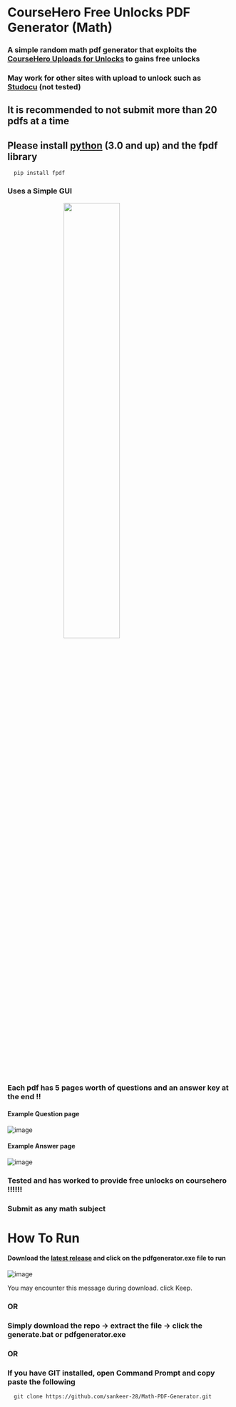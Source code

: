 # CourseHero Free Unlocks PDF Generator (Math)
### A simple random math pdf generator that exploits the [CourseHero Uploads for Unlocks](https://www.coursehero.com/upload/) to gains free unlocks

### May work for other sites with upload to unlock such as [Studocu](https://www.studocu.com/en-us/home) (not tested)
## It is recommended to not submit more than 20 pdfs at a time 

## Please install [python](https://www.python.org/downloads/) (3.0 and up) and the fpdf library
      pip install fpdf
### Uses a Simple GUI
<img src="https://github.com/sankeer-28/Math-PDF-Generator/assets/112449287/d8e8bd41-dd83-4147-9120-29634b245705" width="50%" style="display: block; margin: auto;">

### Each pdf has 5 pages worth of questions and an answer key at the end ‼️ 

#### Example Question page
![image](https://github.com/sankeer-28/CH-PDF-GEN/assets/112449287/80ae697b-43ff-4460-83f3-67e5de8e278c)
#### Example Answer page
![image](https://github.com/sankeer-28/CH-PDF-GEN/assets/112449287/6b6d684f-7cd7-4c80-839e-488d805e04f7)


### Tested and has worked to provide free unlocks on coursehero ‼️‼️‼️
### Submit as any math subject
# How To Run



#### Download the [latest release](https://github.com/sankeer-28/Math-PDF-Generator/releases/tag/EXE) and click on the pdfgenerator.exe file to run 
![image](https://github.com/sankeer-28/Math-PDF-Generator/assets/112449287/9122817b-3d3a-4f15-aa90-ed2b6b06e320)

You may encounter this message during download. click Keep.
### OR
### Simply download the repo -> extract the file -> click the generate.bat or pdfgenerator.exe
### OR
### If you have GIT installed, open Command Prompt and copy paste the following
      git clone https://github.com/sankeer-28/Math-PDF-Generator.git

